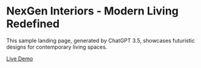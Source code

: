 # NexGen Interiors - Modern Living Redefined

This sample landing page, generated by ChatGPT 3.5, showcases futuristic designs for contemporary living spaces.

[Live Demo](https://swarnim-me.github.io/etch-a-sketch/)
